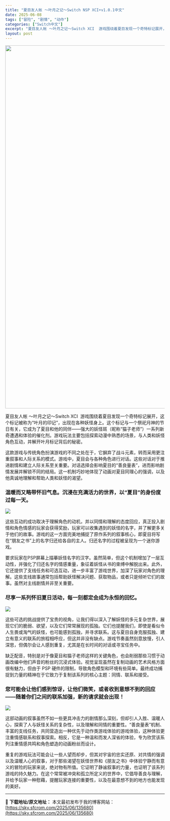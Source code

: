 ```yaml
---
title: "夏目友人帐 ～叶月之记～Switch NSP XCI+v1.0.1中文"
date: 2025-06-08
tags: ["冒险", "剧情", "动作"]
categories: ["Switch中文"]
excerpt: "夏目友人帐 ～叶月之记～Switch XCI  游戏围绕着夏目发现一个奇特标记展开，这个标记被称为“叶月的印记”，出现在各种妖怪身上。这个标记与一个祭祀月神的节日有关，它成为了夏目和他的同伴——强大的妖怪斑（昵称“猫子老师”）一系列新奇遭遇和体验的催化剂。游戏玩法主要包括探索动漫中熟悉的场景，与人类&hellip;"
layout: post
---
```


<img class="aligncenter size-full wp-image-135682" src="https://sky.sfcrom.com/wp-content/uploads/2025/06/2025060809122699.webp" alt="" width="700" height="1142" />

夏目友人帐 ～叶月之记～Switch XCI  游戏围绕着夏目发现一个奇特标记展开，这个标记被称为“叶月的印记”，出现在各种妖怪身上。这个标记与一个祭祀月神的节日有关，它成为了夏目和他的同伴——强大的妖怪斑（昵称“猫子老师”）一系列新奇遭遇和体验的催化剂。游戏玩法主要包括探索动漫中熟悉的场景，与人类和妖怪角色互动，并解开叶月标记背后的秘密。

这款游戏与传统角色扮演游戏的不同之处在于，它摒弃了战斗元素，转而采用更注重叙事和人际关系的模式。游戏中，夏目会与各种角色进行对话。这些对话对于推进剧情和建立人际关系至关重要。对话选择会影响夏目的“善良量表”，进而影响剧情发展并解锁不同的结局。这一机制巧妙地体现了动画对夏目同理心的强调，以及他真诚地理解和帮助人类和妖怪的渴望。
<h3>温暖而又略带怀旧气息。沉浸在充满活力的世界，以“夏目”的身份度过每一天。</h3>
<img src="https://shared.cloudflare.steamstatic.com/store_item_assets/steam/apps/3344960/1cc9585a62dce77b434585fa686f1c470cc36d76/ss_1cc9585a62dce77b434585fa686f1c470cc36d76.1920x1080.jpg?t=1749049260" />

这些互动的成功取决于理解角色的动机，并以同情和理解的态度回应，真正投入剧情和角色情感的玩家会获得奖励，玩家可以收集遇到的妖怪的名字，并了解更多关于他们的故事。游戏的这一方面完美地捕捉了原作系列的叙事核心，即夏目将写在“朋友之书”上的名字归还给各自的主人。归还名字的过程被呈现为一个迷你游戏。

要求玩家在PSP屏幕上描摹妖怪名字的汉字。虽然简单，但这个机制增加了一层互动性，并强化了归还名字的情感重量，象征着妖怪从书的束缚中解脱出来。此外，它还提供了支线任务和可选互动，进一步丰富了游戏世界，加深了玩家对角色的理解。这些支线故事通常包括帮助妖怪解决问题、获取物品，或者只是倾听它们的故事。虽然对主线剧情并非至关重要。
<h3>尽享一系列怀旧夏日活动，每一刻都定会成为永恒的回忆。</h3>
<img src="https://shared.cloudflare.steamstatic.com/store_item_assets/steam/apps/3344960/292e909fa56dbbf8ba84eeb70c711fcdf903b1e2/ss_292e909fa56dbbf8ba84eeb70c711fcdf903b1e2.1920x1080.jpg?t=1749049260" />

这些可选的挑战提供了宝贵的视角，让我们得以深入了解妖怪的多元复杂世界，展现它们的脆弱、欲望，以及它们常常展现的孤独。它们也提醒我们，即使是看似令人生畏或淘气的妖怪，也可能感到孤独，并寻求联系。这与夏目自身克服孤独、建立有意义的联系的旅程相呼应，但这并非没有缺点。游戏节奏虽然刻意放慢，引人深思，但偶尔会让人感到重复，尤其是在长时间的对话或寻宝任务中。

缺乏配音，特别是对于像夏目和猫子老师这样的关键角色，也会削弱那些习惯于动画改编中他们声音的粉丝的沉浸式体验。视觉呈现虽然在复制动画的艺术风格方面很有魅力，但由于 PSP 硬件的限制，导致角色模型和环境有些简单。最终成功捕捉到力量的精神在于它致力于复制该系列的核心主题：同情、联系和接受。
<h3>您可能会让他们感到惊讶，让他们微笑，或者收到意想不到的回应——随着你们之间的联系加强，新的请求就会出现！</h3>
<img src="https://shared.cloudflare.steamstatic.com/store_item_assets/steam/apps/3344960/45dd1f3150a83ff30657c2423b41741c1eb253fb/ss_45dd1f3150a83ff30657c2423b41741c1eb253fb.1920x1080.jpg?t=1749049260" />

这部动画的叙事虽然不如一些更具冲击力的剧情那么深刻，但却引人入胜、温暖人心，探索了人与妖怪关系的复杂性，以及理解和同情的重要性。“善良量表”机制、丰富的支线任务，共同营造出一种优先于动作类游戏体验的游戏体验，这种体验更注重情感联系和叙事探索。相反，它是一种温和而发人深省的体验，专为欣赏该系列注重情感共鸣和角色塑造的动画粉丝而设计。

重复的游戏玩法可能会让一些人望而却步，但其对宇宙的忠实​​还原、对共情的强调以及温暖人心的叙事，对于那些渴望在妖怪世界和《朋友之书》中体验宁静而有意义的冒险的玩家来说，绝对物有所值。它证明了静谧叙事的力量，也证明了该系列游戏的持久魅力。在这个常常被冲突和孤立所定义的世界中，它倡导善良与理解，并给予玩家一种慰藉，提醒玩家连接的重要性，以及在最意想不到的地方也能发现的美好。

---
📖 **下载地址/原文地址：** 本文最初发布于我的博客网站：[https://sky.sfcrom.com/2025/06/135680](https://sky.sfcrom.com/2025/06/135680)
